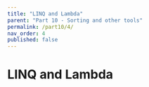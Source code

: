 ```yaml
---
title: "LINQ and Lambda"
parent: "Part 10 - Sorting and other tools"
permalink: /part10/4/
nav_order: 4
published: false
---
```


# LINQ and Lambda

